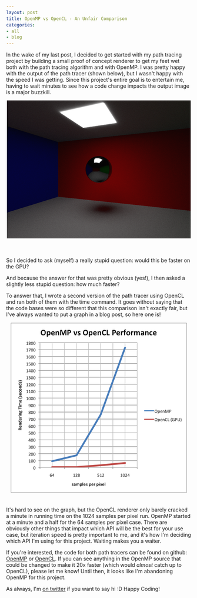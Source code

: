 ```yaml
---
layout: post
title: OpenMP vs OpenCL - An Unfair Comparison
categories: 
- all
- blog
---
```


In the wake of my last post, I decided to get started with my path tracing project by building a small proof of concept renderer to get my feet wet both with the path tracing algorithm and with OpenMP. I was pretty happy with the output of the path tracer (shown below), but I wasn't happy with the speed I was getting. Since this project's entire goal is to entertain me, having to wait minutes to see how a code change impacts the output image is a major buzzkill.

<div align="center">
	 	
<img src="/images/post_images/2014-10-26/caffeine-4096.png" style="max-width:100%;"/>
<br>
<br>
<br>

</div>

So I decided to ask (myself) a really stupid question: would this be faster on the GPU? 

And because the answer for that was pretty obvious (yes!), I then asked a slightly less stupid question: how much faster? 

To answer that, I wrote a second version of the path tracer using OpenCL and ran both of them with the time command. It goes without saying that the code bases were so different that this comparison isn't exactly fair, but I've always wanted to put a graph in a blog post, so here one is!

<div align="center">
	 	
<img src="/images/post_images/2014-10-26/clvsmp.png" style="max-width:100%;"/>
<br>
<br>
<br>

</div>
It's hard to see on the graph, but the OpenCL renderer only barely cracked a minute in running time on the 1024 samples per pixel run. OpenMP started at a minute and a half for the 64 samples per pixel case. There are obviously other things that impact which API will be the best for your use case, but iteration speed is pretty important to me, and it's how I'm deciding which API I'm using for this project. Waiting makes you a waiter. 


If you're interested, the code for both path tracers can be found on github: [OpenMP](https://github.com/khalladay/CaribouPT) or [OpenCL](https://github.com/khalladay/CaffeinePT). If you can see anything in the OpenMP source that could be changed to make it 20x faster (which would *almost* catch up to OpenCL), please let me know! Until then, it looks like I'm abandoning OpenMP for this project. 

As always, I'm [on twitter](http://twitter.com/khalladay) if you want to say hi :D Happy Coding!